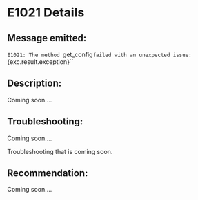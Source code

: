 # E1021 Details

## Message emitted:

`E1021: The method `get_config` failed with an unexpected issue: `{exc.result.exception}``

## Description:

Coming soon....

## Troubleshooting:

Coming soon....

Troubleshooting that is coming soon.

## Recommendation:

Coming soon....